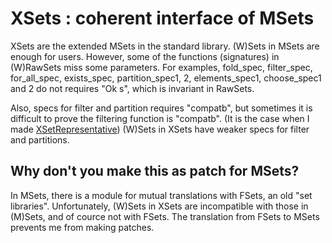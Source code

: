 # XSets : coherent interface of MSets

XSets are the extended MSets in the standard library.
(W)Sets in MSets are enough for users.
However, some of the functions (signatures) in (W)RawSets miss some parameters.
For examples, fold_spec, filter_spec, for_all_spec, exists_spec, partition_spec1, 2, elements_spec1, choose_spec1 and 2 do not requires "Ok s", which is invariant in RawSets.

Also, specs for filter and partition requires "compatb", but sometimes it is difficult to prove the filtering function is "compatb".
(It is the case when I made [XSetRepresentative](https://github.com/chiguri/XSetRepresentative))
(W)Sets in XSets have weaker specs for filter and partitions.



## Why don't you make this as patch for MSets?
In MSets, there is a module for mutual translations with FSets, an old "set libraries".
Unfortunately, (W)Sets in XSets are incompatible with those in (M)Sets, and of cource not with FSets.
The translation from FSets to MSets prevents me from making patches.


